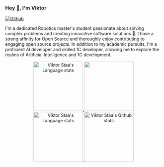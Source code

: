 ### Hey 👋, I'm Viktor

[![Github](https://img.shields.io/github/followers/mkneeds?label=Follow&style=social)](https://t.me/mkkiramk)

I'm a dedicated Robotics master's student passionate about solving complex problems and creating innovative software solutions 🤖. I have a strong affinity for Open Source and thoroughly enjoy contributing to engaging open source projects. In addition to my academic pursuits, I'm a proficient AI developer and skilled 1C developer, allowing me to explore the realms of Artificial Intelligence and 1C development.

<!-- Light Mode -->
<div align="center"> 
<a href="https://github.com/mkneeds/github-readme-stats#gh-light-mode-only">
<img height=159 src="https://github-readme-stats-git-masterrstaa-rickstaa.vercel.app/api/top-langs/?username=mkneeds&layout=compact&langs_count=12&hide_border=true&role=owner,collaborator&theme=default#gh-light-mode-only" alt="Viktor Staa's Language stats" />
</a>
<a href="https://github.com/mkneeds/github-readme-stats#gh-light-mode-only">
<img height=159 src="https://github-readme-stats-git-masterrstaa-mkneeds.vercel.app/api?username=mkneeds&show_icons=true&line_height=28&hide_border=true&card_width=347&include_all_commits=true&role=owner,collaborator&show=reviews,discussions_answered&rank_icon=percentile&exclude_repo=github-readme-stats&theme=default#gh-light-mode-only" alt "Viktor Staa's Github stats" />
</a>
</div>

<!-- Dark Mode -->
<div align="center"> 
<a href="https://github.com/mkneeds/github-readme-stats#gh-dark-mode-only">
<img height=159 src="https://github-readme-stats-git-masterrstaa-rickstaa.vercel.app/api/top-langs/?username=mkneeds&layout=compact&langs_count=12&hide_border=true&role=owner,collaborator&theme=dark&bg_color=000000#gh-dark-mode-only" alt="Viktor Staa's Language stats" />
</a>
<a href="https://github.com/mkneeds/github-readme-stats#gh-dark-mode-only">
<img height=159 src="https://github-readme-stats-git-masterrstaa-rickstaa.vercel.app/api?username=mkneeds&show_icons=true&line_height=28&hide_border=true&card_width=347&include_all_commits=true&role=owner,collaborator&show=reviews,discussions_answered&rank_icon=percentile&exclude_repo=github-readme-stats&theme=dark&bg_color=000000#gh-dark-mode-only" alt="Viktor Staa's Github stats" />
</a>
</div>

